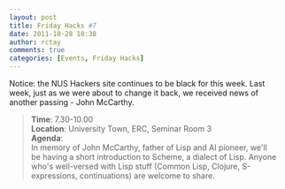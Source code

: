 ```yaml
---
layout: post
title: Friday Hacks #7
date: 2011-10-28 10:38
author: rctay
comments: true
categories: [Events, Friday Hacks]
---
```

<div>Notice: the NUS Hackers site continues to be black for this week. Last week, just as we were about to change it back, we received news of another passing - John McCarthy.</div>
<blockquote>
<div><strong>Time</strong>: 7.30-10.00</div>
<div><strong>Location</strong>: University Town, ERC, Seminar Room 3</div>
<div><strong>Agenda</strong>:</div>
<div>In memory of John McCarthy, father of Lisp and AI pioneer, we'll be having a short introduction to Scheme, a dialect of Lisp. Anyone who's well-versed with Lisp stuff (Common Lisp, Clojure, S-expressions, continuations) are welcome to share.</div></blockquote>
